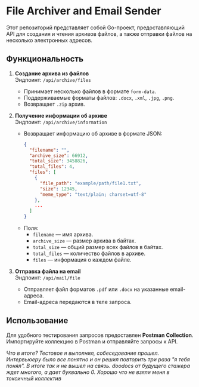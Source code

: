 # File Archiver and Email Sender

Этот репозиторий представляет собой Go-проект, предоставляющий API для создания и чтения архивов файлов, а также отправки файлов на несколько электронных адресов.

## Функциональность

1. **Создание архива из файлов**  
   Эндпоинт: `/api/archive/files`  
   - Принимает несколько файлов в формате `form-data`.
   - Поддерживаемые форматы файлов: `.docx`, `.xml`, `.jpg`, `.png`.
   - Возвращает `.zip` архив.

2. **Получение информации об архиве**  
   Эндпоинт: `/api/archive/information`  
   - Возвращает информацию об архиве в формате JSON:
     ```json
     {
       "filename": "",
       "archive_size": 66912,
       "total_size": 3458826,
       "total_files": 4,
       "files": [
         {
           "file_path": "example/path/file1.txt",
           "size": 12345,
           "meme_type": "text/plain; charset=utf-8"
         },
         ...
       ]
     }
     ```
   - Поля:
     - `filename` — имя архива.
     - `archive_size` — размер архива в байтах.
     - `total_size` — общий размер всех файлов в байтах.
     - `total_files` — количество файлов в архиве.
     - `files` — информация о каждом файле.

3. **Отправка файла на email**  
   Эндпоинт: `/api/mail/file`  
   - Отправляет файл форматов `.pdf` или `.docx` на указанные email-адреса.
   - Email-адреса передаются в теле запроса.

## Использование

Для удобного тестирования запросов предоставлен **Postman Collection**. Импортируйте коллекцию в Postman и отправляйте запросы к API.

*Что в итоге? Тестовое я выполнил, собеседование прошел. Интервьюеру было все понятно и он решил повторить три раза "я тебя понял". В итоге так и не вышел на связь. doodocs от будущего стажера ждет многого, а дает буквально 0. Хорошо что не взяли меня в токсичный коллектив*

